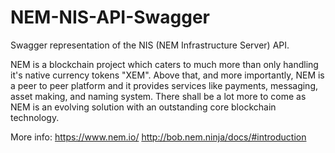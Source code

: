 # NEM-NIS-API-Swagger

Swagger representation of the NIS (NEM Infrastructure Server) API.


NEM is a blockchain project which caters to much more than only handling it's native currency tokens "XEM". Above that, and more importantly, NEM is a peer to peer platform and it provides services like payments, messaging, asset making, and naming system. There shall be a lot more to come as NEM is an evolving solution with an outstanding core blockchain technology.


More info:
https://www.nem.io/
http://bob.nem.ninja/docs/#introduction




